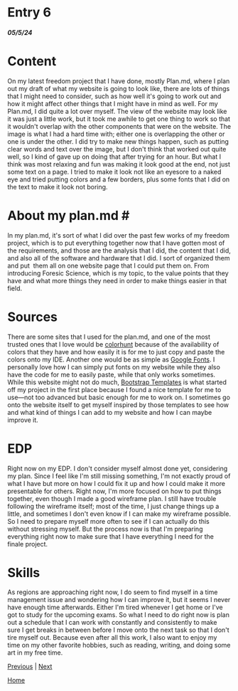 # Entry 6
##### 05/5/24

# Content

On my latest freedom project that I have done, mostly Plan.md, where I plan out my draft of what my website is going to look like, there are lots of things that I might need to consider, such as how well it's going to work out and how it might affect other things that I might have in mind as well. For my Plan.md, I did quite a lot over myself. The view of the website may look like it was just a little work, but it took me awhile to get one thing to work so that it wouldn't overlap with the other components that were on the website. The image is what I had a hard time with; either one is overlapping the other or one is under the other. I did try to make new things happen, such as putting clear words and text over the image, but I don't think that worked out quite well, so I kind of gave up on doing that after trying for an hour. But what I think was most relaxing and fun was making it look good at the end, not just some text on a page. I tried to make it look not like an eyesore to a naked eye and tried putting colors and a few borders, plus some fonts that I did on the text to make it look not boring.

# About my plan.md #

In my plan.md, it's sort of what I did over the past few works of my freedom project, which is to put everything together now that I have gotten most of the requirements, and those are the analysis that I did, the content that I did, and also all of the software and hardware that I did. I sort of organized them and put  them all on one website page that I could put them on. From introducing Foresic Science, which is my topic, to the value points that they have and what more things they need in order to make things easier in that field.

# Sources

There are some sites that I used for the plan.md, and one of the most trusted ones that I love would be [colorhunt](https://colorhunt.co) because of the availability of colors that they have and how easily it is for me to just copy and paste the colors onto my IDE. Another one would be as simple as [Google Fonts](https://fonts.google.com). I personally love how I can simply put fonts on my website while they also have the code for me to easily paste, while that only works sometimes. While this website might not do much, [Bootstrap Templates](https://startbootstrap.com/themes) is what started off my project in the first place because I found a nice template for me to use—not too advanced but basic enough for me to work on. I sometimes go onto the website itself to get myself inspired by those templates to see how and what kind of things I can add to my website and how I can maybe improve it.

# EDP

Right now on my EDP. I don't consider myself almost done yet, considering my plan. Since I feel like I'm still missing something, I'm not exactly proud of what I have but more on how I could fix it up and how I could make it more presentable for others. Right now, I'm more focused on how to put things together, even though I made a good wireframe plan. I still have trouble following the wireframe itself; most of the time, I just change things up a little, and sometimes I don't even know if I can make my wireframe possible. So I need to prepare myself more often to see if I can actually do this without stressing myself. But the process now is that I'm preparing everything right now to make sure that I have everything I need for the finale project.

# Skills

As regions are approaching right now, I do seem to find myself in a time management issue and wondering how I can improve it, but it seems I never have enough time afterwards. Either I'm tired whenever I get home or I've got to study for the upcoming exams. So what I need to do right now is plan out a schedule that I can work with constantly and consistently to make sure I get breaks in between before I move onto the next task so that I don't tire myself out. Because even after all this work, I also want to enjoy my time on my other favorite hobbies, such as reading, writing, and doing some art in my free time.



[Previous](entry05.md) | [Next](entry07.md)

[Home](../README.md)

